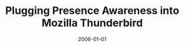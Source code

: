 ---
title: "Plugging Presence Awareness into Mozilla Thunderbird"
collection: publications
category: conferences
permalink: /publication/2006-01-01-Plugging-Presence-Awareness-into-Mozilla-Thunderbird
date: 2006-01-01
venue: 'In Proc. of the IASTED International Conference on Internet and Multimedia Systems and Applications, as part of the 24th IASTED International Multi-Conference on Applied Informatics, February 13-15, 2006, Innsbruck, Austria'
citation: ' Fabio Calefato,  Filippo Lanubile, &quot;Plugging Presence Awareness into Mozilla Thunderbird.&quot; <i>In Proc. of the IASTED International Conference on Internet and Multimedia Systems and Applications, as part of the 24th IASTED International Multi-Conference on Applied Informatics, February 13-15, 2006, Innsbruck, Austria</i>, 2006.'
---